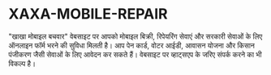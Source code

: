 # XAXA-MOBILE-REPAIR
"खाखा मोबाइल बचवार" वेबसाइट पर आपको मोबाइल बिक्री, रिपेयरिंग सेवाएं और सरकारी सेवाओं के लिए ऑनलाइन फॉर्म भरने की सुविधा मिलती है। आप पेन कार्ड, वोटर आईडी, आवासन योजना और किसान पंजीकरण जैसी सेवाओं के लिए आवेदन कर सकते हैं। वेबसाइट पर व्हाट्सएप के जरिए संपर्क करने का भी विकल्प है।
